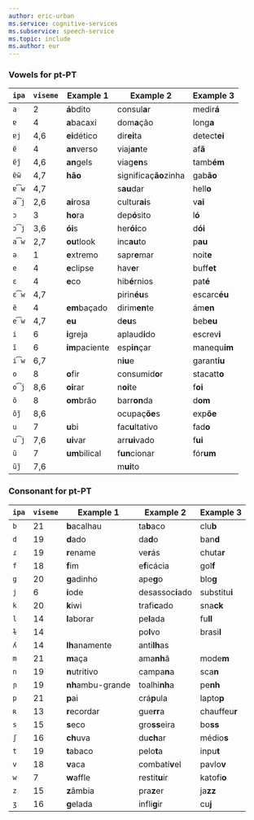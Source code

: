 ```yaml
---
author: eric-urban
ms.service: cognitive-services
ms.subservice: speech-service
ms.topic: include
ms.author: eur
---
```


### Vowels for pt-PT

| `ipa` | `viseme` | Example 1         | Example 2             | Example 3     |
|-------|----------|-------------------|-----------------------|---------------|
| `a`   | 2        | **á**bdito        | consul**a**r          | medir**á**    |
| `ɐ`   | 4        | **a**bacaxi       | dom**a**ção           | long**a**     |
| `ɐj`  | 4,6      | **ei**dético      | dir**ei**ta           | detect**ei**  |
| `ɐ̃`  | 4        | **an**verso       | viaj**an**te          | af**ã**       |
| `ɐ̃j̃`| 4,6      | **an**gels        | viag**en**s           | tamb**ém**    |
| `ɐ̃w̃`| 4,7      | **hão**           | significaç**ão**zinha | gab**ão**     |
| `ɐ͡w` | 4,7      |                   | s**au**dar            | hell**o**     |
| `a͡j` | 2,6      | **ai**rosa        | cultur**ai**s         | v**ai**       |
| `ɔ`   | 3        | **ho**ra          | dep**ó**sito          | l**ó**        |
| `ɔ͡j` | 3,6      | **ói**s           | her**ói**co           | d**ói**       |
| `a͡w` | 2,7      | **ou**tlook       | inc**au**to           | p**au**       |
| `ə`   | 1        | **e**xtremo       | sapr**e**mar          | noit**e**     |
| `e`   | 4        | **e**clipse       | hav**e**r             | buff**et**    |
| `ɛ`   | 4        | **e**co           | hib**é**rnios         | pat**é**      |
| `ɛ͡w` | 4,7      |                   | pirin**éu**s          | escarc**éu**  |
| `ẽ`  | 4        | **em**baçado      | dirim**en**te         | ám**en**      |
| `e͡w` | 4,7      | **eu**            | d**eu**s              | beb**eu**     |
| `i`   | 6        | **i**greja        | aplaud**i**do         | escrev**i**   |
| `ĩ`  | 6        | **im**paciente    | esp**in**çar          | manequ**im**  |
| `i͡w` | 6,7      |                   | n**iu**e              | garant**iu**  |
| `o`   | 8        | **o**fir          | consumid**o**r        | stacatt**o**  |
| `o͡j` | 8,6      | **oi**rar         | n**oi**te             | f**oi**       |
| `õ`  | 8        | **om**brão        | barr**on**da          | d**om**       |
| `õj̃`| 8,6      |                   | ocupaç**õe**s         | exp**õe**     |
| `u`   | 7        | **u**bi           | fac**u**ltativo       | fad**o**      |
| `u͡j` | 7,6      | **ui**var         | arr**ui**vado         | f**ui**       |
| `ũ`  | 7        | **um**bilical     | f**un**cionar         | fór**um**     |
| `ũj̃`| 7,6      |                   | m**ui**to             |               |

### Consonant for pt-PT

| `ipa` | `viseme` | Example 1         | Example 2             | Example 3     |
|-------|----------|-------------------|-----------------------|---------------|
| `b`   | 21       | **b**acalhau      | ta**b**aco            | clu**b**      |
| `d`   | 19       | **d**ado          | da**d**o              | ban**d**      |
| `ɾ`   | 19       | **r**ename        | ve**r**ás             | chuta**r**    |
| `f`   | 18       | **f**im           | e**f**icácia          | gol**f**      |
| `g`   | 20       | **g**adinho       | ape**g**o             | blo**g**      |
| `j`   | 6        | **i**ode          | desassoc**i**ado      | substitu**i** |
| `k`   | 20       | **k**iwi          | trafi**c**ado         | sna**ck**     |
| `l`   | 14       | **l**aborar       | pe**l**ada            | fu**ll**      |
| `ɫ`   | 14       |                   | po**l**vo             | brasi**l**    |
| `ʎ`   | 14       | **lh**anamente    | anti**lh**as          |               |
| `m`   | 21       | **m**aça          | ama**nh**ã            | mode**m**     |
| `n`   | 19       | **n**utritivo     | campa**n**a           | sca**n**      |
| `ɲ`   | 19       | **nh**ambu-grande | toalhi**nh**a         | pe**nh**      |
| `p`   | 21       | **p**ai           | crá**p**ula           | lapto**p**    |
| `ʀ`   | 13       | **r**ecordar      | gue**rr**a            | chauffeu**r** |
| `s`   | 15       | **s**eco          | gro**ss**eira         | bo**ss**      |
| `ʃ`   | 16       | **ch**uva         | du**ch**ar            | médio**s**    |
| `t`   | 19       | **t**abaco        | pelo**t**a            | inpu**t**     |
| `v`   | 18       | **v**aca          | combatí**v**el        | pavlo**v**    |
| `w`   | 7        | **w**affle        | restit**u**ir         | katofi**o**   |
| `z`   | 15       | **z**âmbia        | pra**z**er            | ja**zz**      |
| `ʒ`   | 16       | **g**elada        | infli**g**ir          | cu**j**       |
